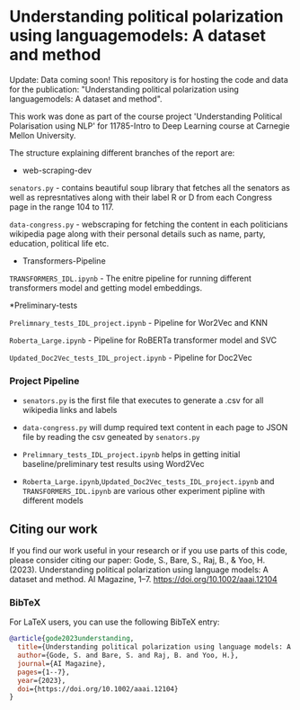 # Understanding political polarization using languagemodels: A dataset and method
Update: Data coming soon!
This repository is for hosting the code and data for the publication: "Understanding political polarization using languagemodels: A dataset and method". 

This work was done as part of the course project 'Understanding Political Polarisation using NLP' 
for 11785-Intro to Deep Learning course at Carnegie Mellon University.


The structure explaining different branches of the report are:


* web-scraping-dev 


```senators.py```  - contains beautiful soup library that fetches all the senators as well as represntatives 
along with their label R or D from each Congress page in the range 104 to 117.

```data-congress.py``` - webscraping for fetching the content in each politicians wikipedia page along with
their personal details such as name, party, education, political life etc.



* Transformers-Pipeline


```TRANSFORMERS_IDL.ipynb```  - The enitre pipeline for running different transformers model and getting model embeddings.



*Preliminary-tests


```Prelimnary_tests_IDL_project.ipynb```  - Pipeline for Wor2Vec and KNN 

```Roberta_Large.ipynb``` - Pipeline for RoBERTa transformer model and SVC

```Updated_Doc2Vec_tests_IDL_project.ipynb``` - Pipeline for Doc2Vec  



### Project Pipeline

* ```senators.py``` is the first file that executes to generate a .csv for all wikipedia links and labels

* ```data-congress.py``` will dump required text content in each page to JSON file by reading the csv geneated by  ```senators.py```

* ```Prelimnary_tests_IDL_project.ipynb``` helps in getting initial baseline/preliminary test results using Word2Vec

* ```Roberta_Large.ipynb```,```Updated_Doc2Vec_tests_IDL_project.ipynb``` and ```TRANSFORMERS_IDL.ipynb```  are various other experiment pipline with different models  



## Citing our work

If you find our work useful in your research or if you use parts of this code, please consider citing our paper:
Gode, S., Bare, S., Raj, B., & Yoo, H. (2023). Understanding political polarization using language models: A dataset and method. AI Magazine, 1–7. https://doi.org/10.1002/aaai.12104

### BibTeX

For LaTeX users, you can use the following BibTeX entry:

```bibtex
@article{gode2023understanding,
  title={Understanding political polarization using language models: A dataset and method},
  author={Gode, S. and Bare, S. and Raj, B. and Yoo, H.},
  journal={AI Magazine},
  pages={1--7},
  year={2023},
  doi={https://doi.org/10.1002/aaai.12104}
}

